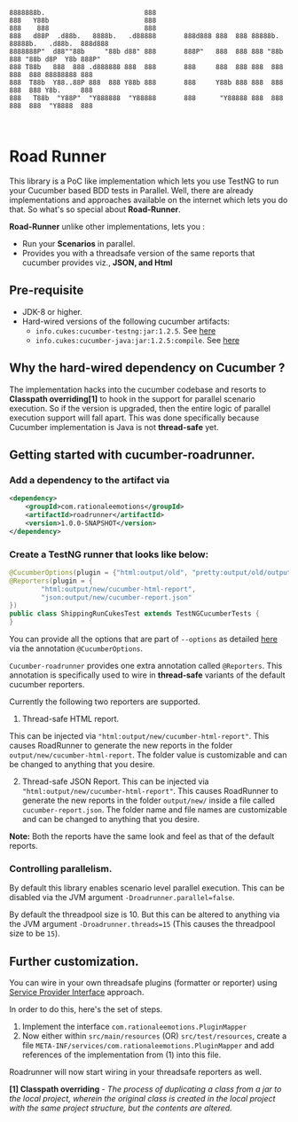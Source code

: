 
```
8888888b.                         888                                                           
888   Y88b                        888                                                           
888    888                        888                                                           
888   d88P  .d88b.   8888b.   .d88888       888d888 888  888 88888b.  88888b.   .d88b.  888d888 
8888888P"  d88""88b     "88b d88" 888       888P"   888  888 888 "88b 888 "88b d8P  Y8b 888P"   
888 T88b   888  888 .d888888 888  888       888     888  888 888  888 888  888 88888888 888     
888  T88b  Y88..88P 888  888 Y88b 888       888     Y88b 888 888  888 888  888 Y8b.     888     
888   T88b  "Y88P"  "Y888888  "Y88888       888      "Y88888 888  888 888  888  "Y8888  888     
                                                                                                
                                                                                                
```

# Road Runner 

This library is a PoC like implementation which lets you use TestNG to run your Cucumber based BDD tests in Parallel.
Well, there are already implementations and approaches available on the internet which lets you do that. So what's so 
special about **Road-Runner**.

**Road-Runner** unlike other implementations, lets you :

* Run your **Scenarios** in parallel.
* Provides you with a threadsafe version of the same reports that cucumber provides viz., **JSON, and Html**

## Pre-requisite

* JDK-8 or higher.
* Hard-wired versions of the following cucumber artifacts:
    * `info.cukes:cucumber-testng:jar:1.2.5`. See [here](http://central.maven.org/maven2/info/cukes/cucumber-testng/1.2.5/)
    * `info.cukes:cucumber-java:jar:1.2.5:compile`. See [here](http://central.maven.org/maven2/info/cukes/cucumber-java/1.2.5/)

## Why the hard-wired dependency on Cucumber ?

The implementation hacks into the cucumber codebase and resorts to **Classpath overriding[1]** to hook in the support for parallel scenario execution. So if the version is upgraded, then the entire logic of parallel execution support will fall apart. This was done specifically because Cucumber implementation is Java is not **thread-safe** yet.

## Getting started with cucumber-roadrunner.

### Add a dependency to the artifact via

```xml
<dependency>
    <groupId>com.rationaleemotions</groupId>
    <artifactId>roadrunner</artifactId>
    <version>1.0.0-SNAPSHOT</version>
</dependency>
```

### Create a TestNG runner that looks like below:

```java
@CucumberOptions(plugin = {"html:output/old", "pretty:output/old/output.txt", "json:output/old/output.json"})
@Reporters(plugin = {
        "html:output/new/cucumber-html-report",
        "json:output/new/cucumber-report.json"
})
public class ShippingRunCukesTest extends TestNGCucumberTests {
}
```

You can provide all the options that are part of `--options` as detailed [here](https://cucumber.io/docs/reference/jvm#list-configuration-options) via the annotation `@CucumberOptions`.

`Cucumber-roadrunner` provides one extra annotation called `@Reporters`. This annotation is specifically used to wire in **thread-safe** variants of the default cucumber reporters.

Currently the following two reporters are supported.

1. Thread-safe HTML report.

This can be injected via `"html:output/new/cucumber-html-report"`. This causes RoadRunner to generate the new reports  in the folder `output/new/cucumber-html-report`. The folder value is customizable and can be changed to anything that you desire.

2. Thread-safe JSON Report.
This can be injected via `"html:output/new/cucumber-html-report"`. This causes RoadRunner to generate the new reports  in the folder `output/new/` inside a file called `cucumber-report.json`. The folder name and file names are customizable and can be changed to anything that you desire.

**Note:** Both the reports have the same look and feel as that of the default reports.

### Controlling parallelism.

By default this library enables scenario level parallel execution. This can be disabled via the JVM argument `-Droadrunner.parallel=false`.

By default the threadpool size is 10. But this can be altered to anything via the JVM argument `-Droadrunner.threads=15` (This causes the threadpool size to be `15`).


## Further customization.

You can wire in your own threadsafe plugins (formatter or reporter) using [Service Provider Interface](https://docs.oracle.com/javase/tutorial/sound/SPI-intro.html) approach. 

In order to do this, here's the set of steps.

1. Implement the interface `com.rationaleemotions.PluginMapper`
2. Now either within `src/main/resources` (OR) `src/test/resources`, create a file `META-INF/services/com.rationaleemotions.PluginMapper` and add references of the implementation from (1) into this file.

Roadrunner will now start wiring in your threadsafe reporters as well.

**[1] Classpath overriding** - *The process of duplicating a class from a jar to the local project, wherein the original class is created in the local project with the same project structure, but the contents are altered.*
